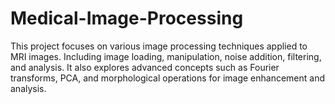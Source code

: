 # Medical-Image-Processing
This project focuses on various image processing techniques applied to MRI images. Including image loading, manipulation, noise addition, filtering, and analysis. It also explores advanced concepts such as Fourier transforms, PCA, and morphological operations for image enhancement and analysis.
